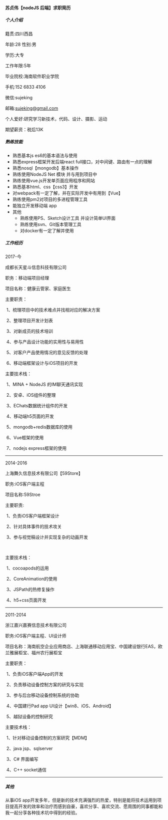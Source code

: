 #### 苏贞伟【nodeJS 后端】求职简历

##### 个人介绍

 籍贯:四川西昌 

年龄:28 性别:男 

学历:大专 

工作年限:5年 

毕业院校:海南软件职业学院 

手机:152 6833 4106 

微信:sujeking 

邮箱:sujeking@gmail.com 

个人爱好:研究学习新技术，代码、设计、摄影、运动 

期望薪资：税后13K

##### 熟练技能

- 熟悉基本js es6的基本语法与使用
- 熟悉express框架开发后端react full接口，对中间键、路由有一点的理解
- 熟悉nosql【mongodb】基本操作
- 熟练使用NodeJS Net 模块 并与用到项目中
- 熟练使用vue.js开发单页面应用程序和网站
- 熟悉基本html、css【css3】开发
- 对webpack有一定了解，并在实际开发中有用到【Vue】
- 熟练使用pm2对项目的多进程管理工具
- 能独立开发移动端 app
- 其他
  - 熟练使用PS、Sketch设计工具 并设计简单UI界面
  - 熟练使用svn、Git版本管理工具
  - 对docker有一定了解并使用

##### 工作经历

2017-今

成都长天星斗信息科技有限公司

职务：移动端项目经理

项目名称：健康云管家、家庭医生

主要职责：

​		1、梳理项目中的技术难点并找相对应的解决方案

​		2、整理项目开发计划表

​		3、对新成员的技术培训

​		4、参与产品设计功能的实用性与易用性

​		5、对客户产品使用情况的意见反馈的处理

​		6、移动端框架设计与iOS项目的开发

主要技术栈：

​		1、MINA + NodeJS 的IM聊天通讯实现

​		2、安卓、iOS组件的整理

​		3、EChats数据统计组件的开发

​		4、移动端h5页面的开发

​		5、mongodb+redis数据库的使用

​		6、Vue框架的使用

​		7、nodejs express框架的使用

---

2014-2016

上海舞久信息技术有限公司【59Store】

职务:iOS客户端主程

项目名称:59Stroe

主要职责:

​		1、负责iOS客户端框架设计

​		2、针对具体事件的技术攻关

​		3、参与视觉稿设计并实现复杂的动画开发

​		

主要技术栈：

​		1、cocoapods的运用

​		2、CoreAnimation的使用

​		3、JSPath的热修复操作

​		4、h5+css页面开发

---

2011-2014

 浙江嘉兴嘉赛信息技术有限公司

职务:iOS客户端主程、UI设计师

项目名称：海南航空企业应用商店、上海联通移动应用宝、中国建设银行EAS，欧兰雅展柜宝、福州农行展柜宝

主要职责：

​		1、负责iOS客户端App的开发

​		2、负责移动设备控制方案的研究与实现

​		3、参与后台移动设备控制系统的协助

​		4、中国建行Pad app UI设计【win8、iOS、Android】

​		5、越狱设备的控制研究

主要技术栈：

​		1、针对移动设备控制的方案研究【MDM】

​		2、java jsp、sqlserver

​		3、C# 界面编写

​		4、C++ socket通信

---

##### 其他

从事iOS app开发多年，但是新的技术充满强烈的热爱，特别是能将技术运用到项目提高开发的效率和治疗而感到自豪，喜欢分享、喜欢交流、愿周围的同事都能和我一起分享各种技术坑中得到的经验。

